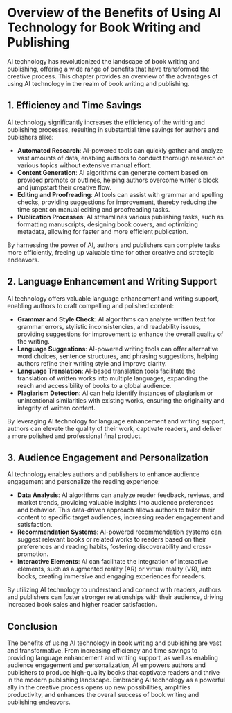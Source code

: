 Overview of the Benefits of Using AI Technology for Book Writing and Publishing
==========================================================================================

AI technology has revolutionized the landscape of book writing and publishing, offering a wide range of benefits that have transformed the creative process. This chapter provides an overview of the advantages of using AI technology in the realm of book writing and publishing.

**1. Efficiency and Time Savings**
----------------------------------

AI technology significantly increases the efficiency of the writing and publishing processes, resulting in substantial time savings for authors and publishers alike:

* **Automated Research**: AI-powered tools can quickly gather and analyze vast amounts of data, enabling authors to conduct thorough research on various topics without extensive manual effort.
* **Content Generation**: AI algorithms can generate content based on provided prompts or outlines, helping authors overcome writer's block and jumpstart their creative flow.
* **Editing and Proofreading**: AI tools can assist with grammar and spelling checks, providing suggestions for improvement, thereby reducing the time spent on manual editing and proofreading tasks.
* **Publication Processes**: AI streamlines various publishing tasks, such as formatting manuscripts, designing book covers, and optimizing metadata, allowing for faster and more efficient publication.

By harnessing the power of AI, authors and publishers can complete tasks more efficiently, freeing up valuable time for other creative and strategic endeavors.

**2. Language Enhancement and Writing Support**
-----------------------------------------------

AI technology offers valuable language enhancement and writing support, enabling authors to craft compelling and polished content:

* **Grammar and Style Check**: AI algorithms can analyze written text for grammar errors, stylistic inconsistencies, and readability issues, providing suggestions for improvement to enhance the overall quality of the writing.
* **Language Suggestions**: AI-powered writing tools can offer alternative word choices, sentence structures, and phrasing suggestions, helping authors refine their writing style and improve clarity.
* **Language Translation**: AI-based translation tools facilitate the translation of written works into multiple languages, expanding the reach and accessibility of books to a global audience.
* **Plagiarism Detection**: AI can help identify instances of plagiarism or unintentional similarities with existing works, ensuring the originality and integrity of written content.

By leveraging AI technology for language enhancement and writing support, authors can elevate the quality of their work, captivate readers, and deliver a more polished and professional final product.

**3. Audience Engagement and Personalization**
----------------------------------------------

AI technology enables authors and publishers to enhance audience engagement and personalize the reading experience:

* **Data Analysis**: AI algorithms can analyze reader feedback, reviews, and market trends, providing valuable insights into audience preferences and behavior. This data-driven approach allows authors to tailor their content to specific target audiences, increasing reader engagement and satisfaction.
* **Recommendation Systems**: AI-powered recommendation systems can suggest relevant books or related works to readers based on their preferences and reading habits, fostering discoverability and cross-promotion.
* **Interactive Elements**: AI can facilitate the integration of interactive elements, such as augmented reality (AR) or virtual reality (VR), into books, creating immersive and engaging experiences for readers.

By utilizing AI technology to understand and connect with readers, authors and publishers can foster stronger relationships with their audience, driving increased book sales and higher reader satisfaction.

**Conclusion**
--------------

The benefits of using AI technology in book writing and publishing are vast and transformative. From increasing efficiency and time savings to providing language enhancement and writing support, as well as enabling audience engagement and personalization, AI empowers authors and publishers to produce high-quality books that captivate readers and thrive in the modern publishing landscape. Embracing AI technology as a powerful ally in the creative process opens up new possibilities, amplifies productivity, and enhances the overall success of book writing and publishing endeavors.
